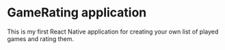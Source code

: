 # GameRating application
This is my first React Native application for creating your own list of played games and rating them.

